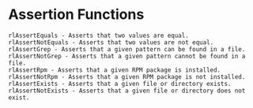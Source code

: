 # Assertion Functions

    rlAssertEquals - Asserts that two values are equal.
    rlAssertNotEquals - Asserts that two values are not equal.
    rlAssertGrep - Asserts that a given pattern can be found in a file.
    rlAssertNotGrep - Asserts that a given pattern cannot be found in a file.
    rlAssertRpm - Asserts that a given RPM package is installed.
    rlAssertNotRpm - Asserts that a given RPM package is not installed.
    rlAssertExists - Asserts that a given file or directory exists.
    rlAssertNotExists - Asserts that a given file or directory does not exist.

